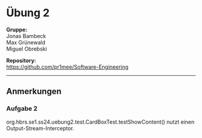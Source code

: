 # Übung 2

**Gruppe:**\
Jonas Bambeck\
Max Grünewald\
Miguel Obrebski

**Repository:**\
https://github.com/pr1mee/Software-Engineering

--------------------------

## Anmerkungen

### Aufgabe 2

org.hbrs.se1.ss24.uebung2.test.CardBoxTest.testShowContent() nutzt einen Output-Stream-Interceptor.